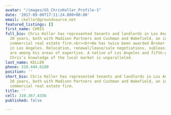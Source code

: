 ```yaml
---
avatar: "/images/GS_ChrisKeller_Profile-1"
date: '2017-09-08T17:11:24.000+00:00'
email: ckeller@groundsource.net
featured_listings: []
first_name: CHRIS
full_bio: Chris Keller has represented tenants and landlords in Los Angeles for over
  20 years, both with Madison Partners and Cushman and Wakefield, an international
  commercial real estate firm.<br><br>He has twice been awarded Broker of the Year
  in Los Angeles. Relocation, renewal/lease/sale negotiations, subleasing and expansion
  are among his areas of expertise. A native of Los Angeles and fifth-generation Californian,
  Chris’s knowledge of the local market is unparalleled.
last_name: KELLER
phone: 310.444.6100
position: ''
short_bio: Chris Keller has represented tenants and landlords in Los Angeles for over
  20 years, both with Madison Partners and Cushman and Wakefield, an international
  commercial real estate firm.
title: ''
cell: 310.367.4336
published: false

---
```


